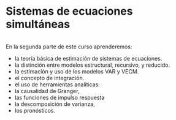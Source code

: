 # Sistemas de ecuaciones simultáneas

```{tableofcontents}
```

En la segunda parte de este curso aprenderemos:

-  la teoría básica de estimación de sistemas de ecuaciones.
-  la distinción entre modelos estructural, recursivo, y reducido.
-  la estimación y uso de los modelos VAR y VECM.
-  el concepto de integración.
-  el uso de herramientas analíticas:
  -  la causalidad de Granger,
  -  las funciones de impulso respuesta  
  -  la descomposición de varianza,
  -  los pronósticos.
